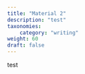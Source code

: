 ```yaml
---
title: "Material 2"
description: "test"
taxonomies:
    category: "writing"
weight: 60
draft: false
---
```


test